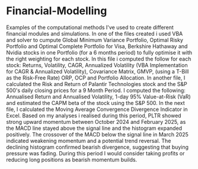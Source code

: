 # Financial-Modelling
Examples of the computational methods I've used to create different financial modules and simulations.
 In one of the files created i used VBA and solver to cumpute Global Minimum Variance Portfolio, Optimal Risky Portfolio and Optimal Complete Portfolio for Visa, Berkshire Hathaway and Nvidia stocks in one Portfolio (for a 6 months period) to fully optimise it with the right weighting for each stock. In this file i computed the follow for each stock: Returns, Volatility, CAGR, Annualized Volatility (VBA Implementation for CAGR & Annualized Volatility), Covariance Matrix, GMVP, (using a T-Bill as the Risk-Free Rate) ORP, OCP and Portfolio Allocation.
 In another file, I calculated the Risk and Return of Palantir Technologies stock and the S&P 500's daily closing prices for a 9 Month Period. I computed the following: Annualised Return and Annualised Volatility, 1-day 95% Value-at-Risk (VaR) and estimated the CAPM beta of the stock using the S&P 500.
 In the next file, I calculated the Moving Average Convergence Divergence Indicator in Excel. Based on my analyses i realised during this period, PLTR showed strong upward momentum between October 2024 and February 2025, as the MACD line stayed above the signal line and the histogram expanded positively. The crossover of the MACD below the signal line in March 2025 indicated weakening momentum and a potential trend reversal. The declining histogram confirmed bearish divergence, suggesting that buying pressure was fading. During this period I would consider taking profits or reducing long positions as bearish momentum builds.
